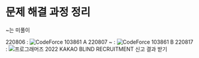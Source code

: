 
# 문제 해결 과정 정리

~는 미풀이


220806 : ![CodeForce 103861 A](https://github.com/pokem1402/clearAlgorithm/blob/main/Codeforces/103861/A_DFS_ORDER.ipynb)
220807 ~ : ![CodeForce 103861 B](https://github.com/pokem1402/clearAlgorithm/blob/main/Codeforces/103861/B_Beautiful_String.ipynb)
220817 : ![프로그래머즈 2022 KAKAO BLIND RECRUITMENT 신고 결과 받기](https://github.com/pokem1402/clearAlgorithm/blob/main/Programmers/2022_KAKAO_BLINE_RECRUITMENT/92334/92334.ipynb)
